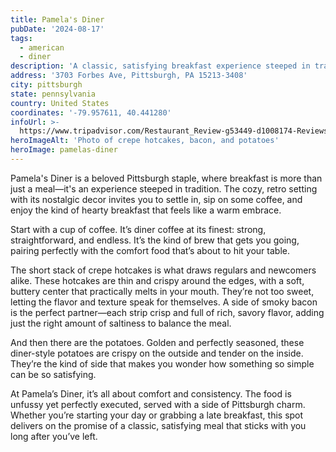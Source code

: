 ```yaml
---
title: Pamela's Diner
pubDate: '2024-08-17'
tags:
  - american
  - diner
description: 'A classic, satisfying breakfast experience steeped in tradition'
address: '3703 Forbes Ave, Pittsburgh, PA 15213-3408'
city: pittsburgh
state: pennsylvania
country: United States
coordinates: '-79.957611, 40.441280'
infoUrl: >-
  https://www.tripadvisor.com/Restaurant_Review-g53449-d1008174-Reviews-Pamela_s_Diner-Pittsburgh_Pennsylvania.html
heroImageAlt: 'Photo of crepe hotcakes, bacon, and potatoes'
heroImage: pamelas-diner
---
```


Pamela's Diner is a beloved Pittsburgh staple, where breakfast is more than just a meal—it's an experience steeped in tradition. The cozy, retro setting with its nostalgic decor invites you to settle in, sip on some coffee, and enjoy the kind of hearty breakfast that feels like a warm embrace.

Start with a cup of coffee. It’s diner coffee at its finest: strong, straightforward, and endless. It’s the kind of brew that gets you going, pairing perfectly with the comfort food that’s about to hit your table.

The short stack of crepe hotcakes is what draws regulars and newcomers alike. These hotcakes are thin and crispy around the edges, with a soft, buttery center that practically melts in your mouth. They’re not too sweet, letting the flavor and texture speak for themselves. A side of smoky bacon is the perfect partner—each strip crisp and full of rich, savory flavor, adding just the right amount of saltiness to balance the meal.

And then there are the potatoes. Golden and perfectly seasoned, these diner-style potatoes are crispy on the outside and tender on the inside. They’re the kind of side that makes you wonder how something so simple can be so satisfying.

At Pamela’s Diner, it’s all about comfort and consistency. The food is unfussy yet perfectly executed, served with a side of Pittsburgh charm. Whether you’re starting your day or grabbing a late breakfast, this spot delivers on the promise of a classic, satisfying meal that sticks with you long after you’ve left.
